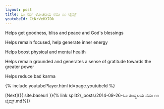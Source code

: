 ```yaml
---
layout: post
title: ಓಂ ಸರ್ವ ಲೋಚನಾಯ ನಮಃ ೧೧ ಟೈಮ್ಸ್
youtubeId: CtNrVeHX7Ok
---
```

 
 
Helps get goodness, bliss and peace and God's blessings
 
Helps remain focused, help generate inner energy 
 
Helps boost physical and mental health 
 
Helps remain grounded and generates a sense of gratitude towards the greater power 
 
Helps reduce bad karma
 
 
 
 


{% include youtubePlayer.html id=page.youtubeId %}
 
[Next]({{ site.baseurl }}{% link  split2/_posts/2014-09-26-ಓಂ ತಲಸ್ಥಲಯ ನಮಃ ೧೧ ಟೈಮ್ಸ್.md%})
 
